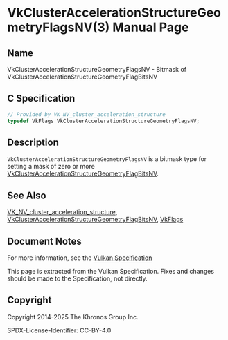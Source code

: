 # VkClusterAccelerationStructureGeometryFlagsNV(3) Manual Page

## Name

VkClusterAccelerationStructureGeometryFlagsNV - Bitmask of VkClusterAccelerationStructureGeometryFlagBitsNV



## [](#_c_specification)C Specification

```c++
// Provided by VK_NV_cluster_acceleration_structure
typedef VkFlags VkClusterAccelerationStructureGeometryFlagsNV;
```

## [](#_description)Description

`VkClusterAccelerationStructureGeometryFlagsNV` is a bitmask type for setting a mask of zero or more [VkClusterAccelerationStructureGeometryFlagBitsNV](https://registry.khronos.org/vulkan/specs/latest/man/html/VkClusterAccelerationStructureGeometryFlagBitsNV.html).

## [](#_see_also)See Also

[VK\_NV\_cluster\_acceleration\_structure](https://registry.khronos.org/vulkan/specs/latest/man/html/VK_NV_cluster_acceleration_structure.html), [VkClusterAccelerationStructureGeometryFlagBitsNV](https://registry.khronos.org/vulkan/specs/latest/man/html/VkClusterAccelerationStructureGeometryFlagBitsNV.html), [VkFlags](https://registry.khronos.org/vulkan/specs/latest/man/html/VkFlags.html)

## [](#_document_notes)Document Notes

For more information, see the [Vulkan Specification](https://registry.khronos.org/vulkan/specs/latest/html/vkspec.html#VkClusterAccelerationStructureGeometryFlagsNV)

This page is extracted from the Vulkan Specification. Fixes and changes should be made to the Specification, not directly.

## [](#_copyright)Copyright

Copyright 2014-2025 The Khronos Group Inc.

SPDX-License-Identifier: CC-BY-4.0